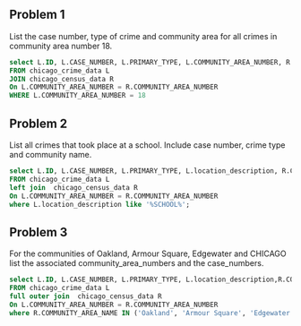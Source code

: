 
## Problem 1
List the case number, type of crime and community area for all crimes in community area number 18.
```sql
select L.ID, L.CASE_NUMBER, L.PRIMARY_TYPE, L.COMMUNITY_AREA_NUMBER, R.COMMUNITY_AREA_NUMBER, R.COMMUNITY_AREA_NAME
FROM chicago_crime_data L
JOIN chicago_census_data R
On L.COMMUNITY_AREA_NUMBER = R.COMMUNITY_AREA_NUMBER
WHERE L.COMMUNITY_AREA_NUMBER = 18
```

## Problem 2
List all crimes that took place at a school. Include case number, crime type and community name.
```sql
select L.ID, L.CASE_NUMBER, L.PRIMARY_TYPE, L.location_description, R.COMMUNITY_AREA_NAME
FROM chicago_crime_data L
left join  chicago_census_data R
On L.COMMUNITY_AREA_NUMBER = R.COMMUNITY_AREA_NUMBER
where L.location_description like '%SCHOOL%';
```

## Problem 3
For the communities of Oakland, Armour Square, Edgewater and CHICAGO list the associated community_area_numbers and the case_numbers.
```sql
select L.ID, L.CASE_NUMBER, L.PRIMARY_TYPE, L.location_description,R.COMMUNITY_AREA_NUMBER, R.COMMUNITY_AREA_NAME
FROM chicago_crime_data L
full outer join  chicago_census_data R
On L.COMMUNITY_AREA_NUMBER = R.COMMUNITY_AREA_NUMBER
where R.COMMUNITY_AREA_NAME IN ('Oakland', 'Armour Square', 'Edgewater');
```